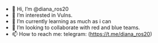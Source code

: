 - 👋 Hi, I’m @diana_ros20
- 👀 I’m interested in Vulns.
- 🌱 I’m currently learning as much as i can
- 💞️ I’m looking to collaborate with red and blue teams.
- 📫 How to reach me: telegram: (https://t.me/diana_ros20)

<!---
anonymouss1276/anonymouss1276 is a ✨ special ✨ repository because its `README.md` (this file) appears on your GitHub profile.
You can click the Preview link to take a look at your changes.
--->
